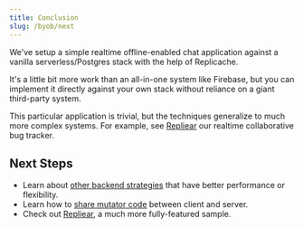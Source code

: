 ```yaml
---
title: Conclusion
slug: /byob/next
---
```


We've setup a simple realtime offline-enabled chat application against a vanilla serverless/Postgres stack with the help of Replicache.

It's a little bit more work than an all-in-one system like Firebase, but you can implement it directly against your own stack without reliance on a giant third-party system.

This particular application is trivial, but the techniques generalize to much more complex systems. For example, see [Repliear](https://repliear.herokuapp.com/) our realtime collaborative bug tracker.

## Next Steps

- Learn about [other backend strategies](/strategies/overview) that have better performance or flexibility.
- Learn how to [share mutator code](/howto/share-mutators) between client and server.
- Check out [Repliear](/examples/repliear), a much more fully-featured sample.
